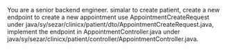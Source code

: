 You are a senior backend engineer.
simalar to create patient, create a new endpoint to create a new appointment use AppointmentCreateRequest under java/sy/sezar/clinicx/patient/dto/AppointmentCreateRequest.java,
implement the endpoint in AppointmentController.java under java/sy/sezar/clinicx/patient/controller/AppointmentController.java.
